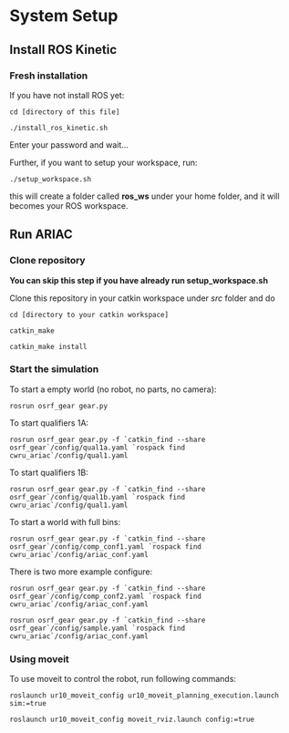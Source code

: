 # System Setup

## Install ROS Kinetic

### Fresh installation

If you have not install ROS yet:

```
cd [directory of this file]

./install_ros_kinetic.sh
```

Enter your password and wait...

Further, if you want to setup your workspace, run:

`./setup_workspace.sh`

this will create a folder called **ros_ws** under your home folder, and it will becomes your ROS workspace.

## Run ARIAC

### Clone repository

**You can skip this step if you have already run setup_workspace.sh**

Clone this repository in your catkin workspace under *src* folder and do

```
cd [directory to your catkin workspace]

catkin_make

catkin_make install
```

### Start the simulation

To start a empty world (no robot, no parts, no camera):
```
rosrun osrf_gear gear.py
```

To start qualifiers 1A:
```
rosrun osrf_gear gear.py -f `catkin_find --share osrf_gear`/config/qual1a.yaml `rospack find cwru_ariac`/config/qual1.yaml
```

To start qualifiers 1B:
```
rosrun osrf_gear gear.py -f `catkin_find --share osrf_gear`/config/qual1b.yaml `rospack find cwru_ariac`/config/qual1.yaml
```

To start a world with full bins:
```
rosrun osrf_gear gear.py -f `catkin_find --share osrf_gear`/config/comp_conf1.yaml `rospack find cwru_ariac`/config/ariac_conf.yaml
```

There is two more example configure:
```
rosrun osrf_gear gear.py -f `catkin_find --share osrf_gear`/config/comp_conf2.yaml `rospack find cwru_ariac`/config/ariac_conf.yaml

rosrun osrf_gear gear.py -f `catkin_find --share osrf_gear`/config/sample.yaml `rospack find cwru_ariac`/config/ariac_conf.yaml
```

### Using moveit

To use moveit to control the robot, run following commands:
```
roslaunch ur10_moveit_config ur10_moveit_planning_execution.launch sim:=true

roslaunch ur10_moveit_config moveit_rviz.launch config:=true
```
